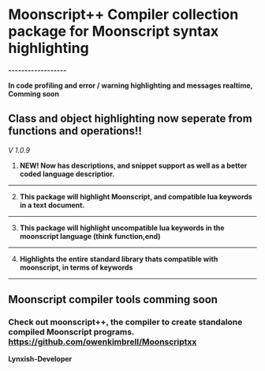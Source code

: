 # Moonscript++ Compiler collection package for Moonscript syntax highlighting ##

**------------------**

**In code profiling and error / warning highlighting and messages realtime, Comming soon**


## Class and object highlighting now seperate from functions and operations!! ##

_V 1.0.9_

1. **NEW! Now has descriptions, and snippet support as well as a better coded language descriptior.**

----------------------------------

2. **This package will highlight Moonscript, and compatible lua keywords in a text document.**

----------------------------------

3. **This package will highlight uncompatible lua keywords in the moonscript language (think function,end)**

----------------------------------

4. **Highlights the entire standard library thats compatible with moonscript, in terms of keywords**

---------------------------------------------------

## Moonscript compiler tools comming soon ##

### **Check out moonscript++, the compiler to create standalone compiled Moonscript programs.** https://github.com/owenkimbrell/Moonscriptxx ###

**Lynxish-Developer**